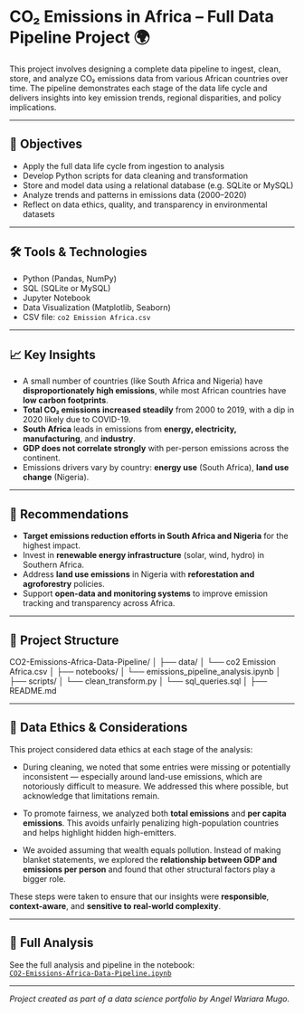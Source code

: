 # CO₂ Emissions in Africa – Full Data Pipeline Project 🌍

This project involves designing a complete data pipeline to ingest, clean, store, and analyze CO₂ emissions data from various African countries over time. The pipeline demonstrates each stage of the data life cycle and delivers insights into key emission trends, regional disparities, and policy implications.

---

## 📌 Objectives

- Apply the full data life cycle from ingestion to analysis
- Develop Python scripts for data cleaning and transformation
- Store and model data using a relational database (e.g. SQLite or MySQL)
- Analyze trends and patterns in emissions data (2000–2020)
- Reflect on data ethics, quality, and transparency in environmental datasets

---

## 🛠 Tools & Technologies

- Python (Pandas, NumPy)
- SQL (SQLite or MySQL)
- Jupyter Notebook
- Data Visualization (Matplotlib, Seaborn)
- CSV file: `co2 Emission Africa.csv`

---

## 📈 Key Insights

- A small number of countries (like South Africa and Nigeria) have **disproportionately high emissions**, while most African countries have **low carbon footprints**.
- **Total CO₂ emissions increased steadily** from 2000 to 2019, with a dip in 2020 likely due to COVID-19.
- **South Africa** leads in emissions from **energy, electricity, manufacturing**, and **industry**.
- **GDP does not correlate strongly** with per-person emissions across the continent.
- Emissions drivers vary by country: **energy use** (South Africa), **land use change** (Nigeria).

---

## 🎯 Recommendations

- **Target emissions reduction efforts in South Africa and Nigeria** for the highest impact.
- Invest in **renewable energy infrastructure** (solar, wind, hydro) in Southern Africa.
- Address **land use emissions** in Nigeria with **reforestation and agroforestry** policies.
- Support **open-data and monitoring systems** to improve emission tracking and transparency across Africa.

---

## 📂 Project Structure

 CO2-Emissions-Africa-Data-Pipeline/
│
├── data/
│ └── co2 Emission Africa.csv
│
├── notebooks/
│ └── emissions_pipeline_analysis.ipynb
│
├── scripts/
│ └── clean_transform.py
│ └── sql_queries.sql
│
├── README.md


---

## 🧭 Data Ethics & Considerations

This project considered data ethics at each stage of the analysis:

- During cleaning, we noted that some entries were missing or potentially inconsistent — especially around land-use emissions, which are notoriously difficult to measure. We addressed this where possible, but acknowledge that limitations remain.

- To promote fairness, we analyzed both **total emissions** and **per capita emissions**. This avoids unfairly penalizing high-population countries and helps highlight hidden high-emitters.

- We avoided assuming that wealth equals pollution. Instead of making blanket statements, we explored the **relationship between GDP and emissions per person** and found that other structural factors play a bigger role.

These steps were taken to ensure that our insights were **responsible**, **context-aware**, and **sensitive to real-world complexity**.

---

## 📎 Full Analysis

See the full analysis and pipeline in the notebook:  
[`CO2-Emissions-Africa-Data-Pipeline.ipynb`](CO2-Emissions-Africa-Data-Pipeline.ipynb)

---

*Project created as part of a data science portfolio by Angel Wariara Mugo.*

